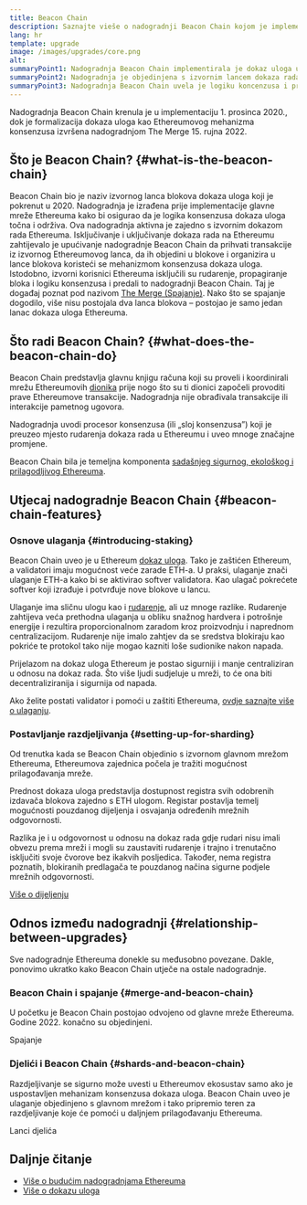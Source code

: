 ```yaml
---
title: Beacon Chain
description: Saznajte vieše o nadogradnji Beacon Chain kojom je implementiran dokaz uloga u Ethereumu.
lang: hr
template: upgrade
image: /images/upgrades/core.png
alt: 
summaryPoint1: Nadogradnja Beacon Chain implementirala je dokaz uloga u ekosustav Ethereuma.
summaryPoint2: Nadogradnja je objedinjena s izvornim lancem dokaza rada Ethereuma u rujnu 2022.
summaryPoint3: Nadogradnja Beacon Chain uvela je logiku koncenzusa i protokol blokiranja nagađanja koji sada pruža Ethereum.
---
```


<UpgradeStatus isShipped dateKey="page-upgrades:page-upgrades-beacon-date">
  Nadogradnja Beacon Chain krenula je u implementaciju 1. prosinca 2020., dok je formalizacija dokaza uloga kao Ethereumovog mehanizma konsenzusa izvršena nadogradnjom The Merge 15. rujna 2022.
</UpgradeStatus>

## Što je Beacon Chain? {#what-is-the-beacon-chain}

Beacon Chain bio je naziv izvornog lanca blokova dokaza uloga koji je pokrenut u 2020. Nadogradnja je izrađena prije implementacije glavne mreže Ethereuma kako bi osigurao da je logika konsenzusa dokaza uloga točna i održiva. Ova nadogradnja aktivna je zajedno s izvornim dokazom rada Ethereuma. Isključivanje i uključivanje dokaza rada na Ethereumu zahtijevalo je upućivanje nadogradnje Beacon Chain da prihvati transakcije iz izvornog Ethereumovog lanca, da ih objedini u blokove i organizira u lance blokova koristeći se mehanizmom konsenzusa dokaza uloga. Istodobno, izvorni korisnici Ethereuma isključili su rudarenje, propagiranje bloka i logiku konsenzusa i predali to nadogradnji Beacon Chain. Taj je događaj poznat pod nazivom [The Merge (Spajanje)](/roadmap/merge/). Nako što se spajanje dogodilo, više nisu postojala dva lanca blokova – postojao je samo jedan lanac dokaza uloga Ethereuma.

## Što radi Beacon Chain? {#what-does-the-beacon-chain-do}

Beacon Chain predstavlja glavnu knjigu računa koji su proveli i koordinirali mrežu Ethereumovih [dionika](/staking/) prije nogo što su ti dionici započeli provoditi prave Ethereumove transakcije. Nadogradnja nije obrađivala transakcije ili interakcije pametnog ugovora.

Nadogradnja uvodi procesor konsenzusa (ili „sloj konsenzusa”) koji je preuzeo mjesto rudarenja dokaza rada u Ethereumu i uveo mnoge značajne promjene.

Beacon Chain bila je temeljna komponenta [sadašnjeg sigurnog, ekološkog i prilagodljivog Ethereuma](/roadmap/vision/).

## Utjecaj nadogradnje Beacon Chain {#beacon-chain-features}

### Osnove ulaganja {#introducing-staking}

Beacon Chain uveo je u Ethereum [dokaz uloga](/developers/docs/consensus-mechanisms/pos/). Tako je zaštićen Ethereum, a validatori imaju mogućnost veće zarade ETH-a. U praksi, ulaganje znači ulaganje ETH-a kako bi se aktivirao softver validatora. Kao ulagač pokrećete softver koji izrađuje i potvrđuje nove blokove u lancu.

Ulaganje ima sličnu ulogu kao i [rudarenje](/developers/docs/mining/), ali uz mnoge razlike. Rudarenje zahtijeva veća prethodna ulaganja u obliku snažnog hardvera i potrošnje energije i rezultira proporcionalnom zaradom kroz proizvodnju i naprednom centralizacijom. Rudarenje nije imalo zahtjev da se sredstva blokiraju kao pokriće te protokol tako nije mogao kazniti loše sudionike nakon napada.

Prijelazom na dokaz uloga Ethereum je postao sigurniji i manje centraliziran u odnosu na dokaz rada. Što više ljudi sudjeluje u mreži, to će ona biti decentraliziranija i sigurnija od napada.

<InfoBanner emoji=":money_bag:">
  Ako želite postati validator i pomoći u zaštiti Ethereuma, <a href="/staking/">ovdje saznajte više o ulaganju</a>.
</InfoBanner>

### Postavljanje razdjeljivanja {#setting-up-for-sharding}

Od trenutka kada se Beacon Chain objedinio s izvornom glavnom mrežom Ethereuma, Ethereumova zajednica počela je tražiti mogućnost prilagođavanja mreže.

Prednost dokaza uloga predstavlja dostupnost registra svih odobrenih izdavača blokova zajedno s ETH ulogom. Registar postavlja temelj mogućnosti pouzdanog dijeljenja i osvajanja određenih mrežnih odgovornosti.

Razlika je i u odgovornost u odnosu na dokaz rada gdje rudari nisu imali obvezu prema mreži i mogli su zaustaviti rudarenje i trajno i trenutačno isključiti svoje čvorove bez ikakvih posljedica. Također, nema registra poznatih, blokiranih predlagača te pouzdanog načina sigurne podjele mrežnih odgovornosti.

[Više o dijeljenju](/roadmap/danksharding/)

## Odnos između nadogradnji {#relationship-between-upgrades}

Sve nadogradnje Ethereuma donekle su međusobno povezane. Dakle, ponovimo ukratko kako Beacon Chain utječe na ostale nadogradnje.

### Beacon Chain i spajanje {#merge-and-beacon-chain}

U početku je Beacon Chain postojao odvojeno od glavne mreže Ethereuma. Godine 2022. konačno su objedinjeni.

<ButtonLink to="/roadmap/merge/">
  Spajanje
</ButtonLink>

### Djelići i Beacon Chain {#shards-and-beacon-chain}

Razdjeljivanje se sigurno može uvesti u Ethereumov ekosustav samo ako je uspostavljen mehanizam konsenzusa dokaza uloga. Beacon Chain uveo je ulaganje objedinjeno s glavnom mrežom i tako pripremio teren za razdjeljivanje koje će pomoći u daljnjem prilagođavanju Ethereuma.

<ButtonLink to="/roadmap/danksharding/">
  Lanci djelića
</ButtonLink>

## Daljnje čitanje

- [Više o budućim nadogradnjama Ethereuma](/roadmap/vision)
- [Više o dokazu uloga](/developers/docs/consensus-mechanisms/pos)
